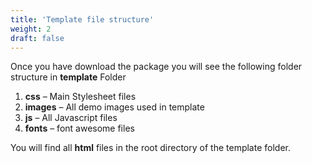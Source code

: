 ```yaml
---
title: 'Template file structure'
weight: 2
draft: false
---
```

Once you have download the package you will see the following folder structure in **template** Folder

1. **css** – Main Stylesheet files
2. **images** – All demo images used in template
3. **js** – All Javascript files
4. **fonts** – font awesome files

You will find all **html** files in the root directory of the template folder.